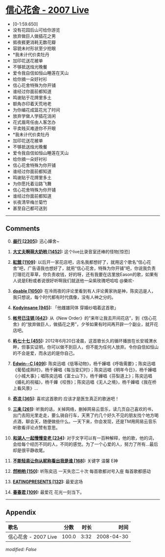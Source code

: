 # [信心花舍 - 2007 Live](https://music.163.com/song?id=65165)

* [0-1:59.650]
* 没有花园后山可给你游览
* 放弃做巨人做插花之男
* 抵夜捱更消耗无数花瓣
* 容貌未衬形状至少抢眼
* *我未计代价卖牡丹
* 加印花送花被单
* 不够抵送烛光晚餐
* 爱令我自信如恒山睡莲在天山
* 给你摘一朵好衬衫
* 信心花舍特殊为你开铺
* 谁经过你面前都知道
* 鸣谢贴于花牌里多土
* 额角亦印着天荒地老
* 为你编花成篮花光了时间
* 放弃学做人学插花消闲
* 花式眉弯任由人客怎办
* 平卖贱买难道你不开眼
* *我未计代价卖牡丹
* 加印花送花被单
* 不够抵送烛光晚餐
* 爱令我自信如恒山睡莲在天山
* 给你摘一朵好衬衫
* 信心花舍特殊为你开铺
* 谁经过你面前都知道
* 鸣谢贴于花牌里多土
* 为你愿托着沿路飞舞
* 信心花舍特殊为你开铺
* 谁经过你面前都知道
* 长夜清早梅兰菊竹
* 甚至自己都可送到


---

## Comments
0. **[昼行 \[2305\]](https://music.163.com/#/user/home?id=59066020):** 迅心嬅舍~

1. **[大丈夫啊萌大奶哟 \[1452\]](https://music.163.com/#/user/home?id=75742999):** 这个live比录音室还棒的怪物[惊恐]

2. **[紅舘 \[1109\]](https://music.163.com/#/user/home?id=340157944):** 以后开一家花店吧，店名我都想好了，就用这个歌名“信心花舍”吧，广告语我也想好了，就用“信心花舍，特殊为你开铺”吧，你说我负责打理花花草草，你负责收钱，好的呀，还有我要在店里放Eason的歌，如果有人说是E粉或者说很好听啊我们就送他一朵紫玫瑰吧哈哈  @樂欢-

3. **[doable \[1050\]](https://music.163.com/#/user/home?id=8901116):** 在冷雨夜的评论里看到有人评论黄家驹是神，陈奕迅是人，我只想说，每个时代都有时代偶像，没有人神之分的。

4. **[Kodyinsane \[945\]](https://music.163.com/#/user/home?id=45415664):** 「他雌雄同体 穿婚纱唱着这首歌」

5. **[帐号已注销 \[642\]](https://music.163.com/#/user/home?id=36987303):** 从《New Order》的“来年让我去开间花店”，到《信心花舍》的“放弃做巨人，做插花之男”，夕爷如果有时间再开辟一个副业，就开花店吧。

6. **[屿七十七 \[455\]](https://music.163.com/#/user/home?id=59149619):** 2012年6月20日凌晨，这首歌长久的循环播放在长安城渭水畔，但事实证明，你可以做不到巨人，但不能为任何人放弃。令你自信如恒山的不会是爱，而永远的是你自己。

7. **[Edwin--C \[409\]](https://music.163.com/#/user/home?id=39174513):** 陈奕迅唱《低等动物》，杨千嬅唱《呼吸需要》；陈奕迅唱《葡萄成熟时》，杨千嬅唱《每当变幻时》；陈奕迅唱《明年今日》，杨千嬅唱《小城大事》；唱陈奕迅唱《富士山下》，杨千嬅唱《芬梨道上》；陈奕迅唱《婚礼的祝福》，杨千嬅《咬唇》；陈奕迅唱《无人之境》，杨千嬅唱《我在桥上看风景》...

8. **[奇凉 \[365\]](https://music.163.com/#/user/home?id=346890966):** 喜欢这首歌的   应该才是医生真正的歌迷吧！

9. **[三耒 \[261\]](https://music.163.com/#/user/home?id=557298403):** 听我的话，关掉网络，删掉网易云音乐，读几页自己喜欢的书，出门去阳光里走走，要么骑自行车，天黑了约几个好久不见的朋友找个地方喝点酒，聊会天，随便做些什么。一天下来，你会发现，还是TM用网易云音乐听歌看评论点赞有意思。 

10. **[和湖人一起慢慢变老 \[234\]](https://music.163.com/#/user/home?id=31896358):** 对于文字可以有一百种解释，他的歌，他的词，会给每个经历不同的人，不同的感觉。为了一个心爱的人，努力了所有…最后却是很平静收尾。

11. **[不能轻易让你从昵称看出我是谁 \[168\]](https://music.163.com/#/user/home?id=35764148):** 关键字 温馨 E神

12. **[然哟哟 \[150\]](https://music.163.com/#/user/home?id=276909259):** 听陈奕迅 一天失恋二十次 每首歌都对号入座 每首歌都感动 

13. **[EATINGPRESENTS \[132\]](https://music.163.com/#/user/home?id=72975617):** 最爱这场

14. **[春春君 \[109\]](https://music.163.com/#/user/home?id=29892172):** 最爱花  花光一刻当下。



---

## Appendix

|歌名|分数|时长|时间|
|:---|:---:|---:|---:|
|信心花舍 - 2007 Live|100.0|3:32|2008-04-30

*modified: False*